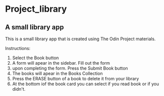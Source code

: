 # Project_library

## A small library app

This is a small library app that is created using The Odin Project materials.

Instructions:

1.  Select the Book button
2.  A form will apear in the sidebar. Fill out the form
3.  upon completing the form. Press the Submit Book button
4.  The books will apear in the Books Collection
5.  Press the ERASE button of a book to delete it from your library
6.  At the bottom iof the book card you can select if you read book or if you didn't.
